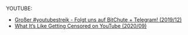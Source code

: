 

YOUTUBE:

- [Großer #youtubestreik - Folgt uns auf BitChute + Telegram! (2019/12)](https://www.youtube.com/watch?v=MLo5ou_8qkc)
- [What It’s Like Getting Censored on YouTube (2020/09)](https://www.youtube.com/watch?v=RGxbaxviRVw)